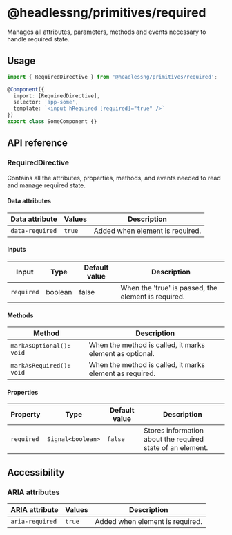 # @headlessng/primitives/required

Manages all attributes, parameters, methods and events necessary to handle required state.

## Usage

```typescript
import { RequiredDirective } from '@headlessng/primitives/required';

@Component({
  import: [RequiredDirective],
  selector: 'app-some',
  template: `<input hRequired [required]="true" />`
})
export class SomeComponent {}
```

## API reference

### RequiredDirective

Contains all the attributes, properties, methods, and events needed to read and manage required state.

#### Data attributes

| Data attribute  | Values | Description                     |
| --------------- | ------ | ------------------------------- |
| `data-required` | `true` | Added when element is required. |

#### Inputs

| Input      | Type    | Default value | Description                                         |
| ---------- | ------- | ------------- | --------------------------------------------------- |
| `required` | boolean | false         | When the 'true' is passed, the element is required. |

#### Methods

| Method                   | Description                                              |
| ------------------------ | -------------------------------------------------------- |
| `markAsOptional(): void` | When the method is called, it marks element as optional. |
| `markAsRequired(): void` | When the method is called, it marks element as required. |

#### Properties

| Property   | Type              | Default value | Description                                                |
| ---------- | ----------------- | ------------- | ---------------------------------------------------------- |
| `required` | `Signal<boolean>` | `false`       | Stores information about the required state of an element. |

## Accessibility

### ARIA attributes

| ARIA attribute  | Values | Description                     |
| --------------- | ------ | ------------------------------- |
| `aria-required` | `true` | Added when element is required. |
